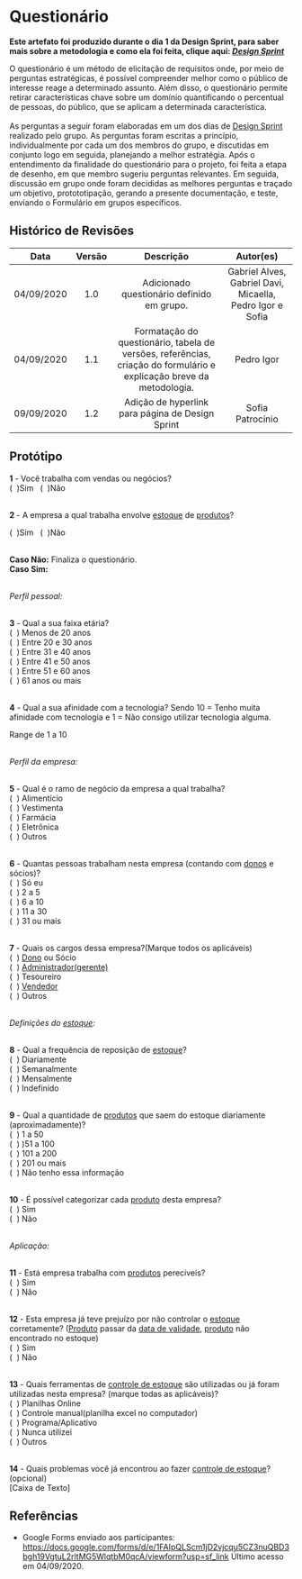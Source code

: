# Questionário

**Este artefato foi produzido durante o dia 1 da Design Sprint, para saber mais sobre a metodologia e como ela foi feita, clique aqui: _[Design Sprint](DesignSprint/DesignSprint.md)_**

O questionário é um método de elicitação de requisitos onde, por meio de perguntas estratégicas, é possível compreender melhor como o público de interesse reage a determinado assunto. Além disso, o questionário permite retirar características chave sobre um domínio quantificando o percentual de pessoas, do público, que se aplicam a determinada característica.<br><br>
As perguntas a seguir foram elaboradas em um dos dias de [Design Sprint](DesignSprint/DesignSprint.md) realizado pelo grupo. As perguntas foram escritas a princípio, individualmente por cada um dos membros do grupo, e discutidas em conjunto logo em seguida, planejando a melhor estratégia. Após o entendimento da finalidade do questionário para o projeto, foi feita a etapa de desenho, em que membro sugeriu perguntas relevantes. Em seguida, discussão em grupo onde foram decididas as melhores perguntas e traçado um objetivo, protototipação, gerando a presente documentação, e teste, enviando o Formulário em grupos específicos.

## Histórico de Revisões

|    Data    | Versão |                                                      Descrição                                                       |                         Autor(es)                         |
| :--------: | :----: | :------------------------------------------------------------------------------------------------------------------: | :-------------------------------------------------------: |
| 04/09/2020 |  1.0   |                                      Adicionado questionário definido em grupo.                                      | Gabriel Alves, Gabriel Davi, Micaella, Pedro Igor e Sofia |
| 04/09/2020 |  1.1   | Formatação do questionário, tabela de versões, referências, criação do formulário e explicação breve da metodologia. |                        Pedro Igor                         |
| 09/09/2020 |  1.2   |                                   Adição de hyperlink para página de Design Sprint                                   |                     Sofia Patrocínio                      |

## Protótipo

**1** - Você trabalha com vendas ou negócios?<br>
(&nbsp;&nbsp;)Sim&nbsp;&nbsp;&nbsp;(&nbsp;&nbsp;)Não<br><br>

**2** - A empresa a qual trabalha envolve [estoque](Modeling/objeto?id=Estoque) de [produtos](Modeling/objeto?id=Produto)?<br>

(&nbsp;&nbsp;)Sim&nbsp;&nbsp;&nbsp;(&nbsp;&nbsp;)Não<br><br>

**Caso Não:** Finaliza o questionário.<br>
**Caso Sim:**<br><br>

_Perfil pessoal:_<br><br>

**3** - Qual a sua faixa etária?<br>
(&nbsp;&nbsp;) Menos de 20 anos<br>
(&nbsp;&nbsp;) Entre 20 e 30 anos<br>
(&nbsp;&nbsp;) Entre 31 e 40 anos<br>
(&nbsp;&nbsp;) Entre 41 e 50 anos<br>
(&nbsp;&nbsp;) Entre 51 e 60 anos<br>
(&nbsp;&nbsp;) 61 anos ou mais<br><br>

**4** - Qual a sua afinidade com a tecnologia? Sendo 10 = Tenho muita afinidade com tecnologia e 1 = Não consigo utilizar tecnologia alguma.<br>

Range de 1 a 10<br><br>

_Perfil da empresa:_<br><br>

**5** - Qual é o ramo de negócio da empresa a qual trabalha?<br>
(&nbsp;&nbsp;) Alimentício<br>
(&nbsp;&nbsp;) Vestimenta<br>
(&nbsp;&nbsp;) Farmácia<br>
(&nbsp;&nbsp;) Eletrônica<br>
(&nbsp;&nbsp;) Outros<br><br>

**6** - Quantas pessoas trabalham nesta empresa (contando com [donos](Modeling/objeto?id=Owner) e sócios)?<br>
(&nbsp;&nbsp;) Só eu<br>
(&nbsp;&nbsp;) 2 a 5<br>
(&nbsp;&nbsp;) 6 a 10<br>
(&nbsp;&nbsp;) 11 a 30<br>
(&nbsp;&nbsp;) 31 ou mais<br><br>

**7** - Quais os cargos dessa empresa?(Marque todos os aplicáveis)<br>
(&nbsp;&nbsp;) [Dono](Modeling/objeto?id=Owner) ou Sócio<br>
(&nbsp;&nbsp;) [Administrador(gerente)](Modeling/objeto?id=Admin)<br>
(&nbsp;&nbsp;) Tesoureiro<br>
(&nbsp;&nbsp;) [Vendedor](Modeling/objeto?id=Seller)<br>
(&nbsp;&nbsp;) Outros<br><br>

_Definições do [estoque](Modeling/objeto?id=Estoque):_<br><br>

**8** - Qual a frequência de reposição de [estoque](Modeling/objeto?id=Estoque)?<br>
(&nbsp;&nbsp;) Diariamente<br>
(&nbsp;&nbsp;) Semanalmente<br>
(&nbsp;&nbsp;) Mensalmente<br>
(&nbsp;&nbsp;) Indefinido<br><br>

**9** - Qual a quantidade de [produtos](Modeling/objeto?id=Produto) que saem do estoque diariamente (aproximadamente)?<br>
(&nbsp;&nbsp;) 1 a 50<br>
(&nbsp;&nbsp;) )51 a 100<br>
(&nbsp;&nbsp;) 101 a 200<br>
(&nbsp;&nbsp;) 201 ou mais<br>
(&nbsp;&nbsp;) Não tenho essa informação<br><br>

**10** - É possível categorizar cada [produto](Modeling/objeto?id=Produto) desta empresa?<br>
(&nbsp;&nbsp;) Sim<br>
(&nbsp;&nbsp;) Não<br><br>

_Aplicação:_<br><br>

**11** - Está empresa trabalha com [produtos](Modeling/objeto?id=Produto) perecíveis? <br>
(&nbsp;&nbsp;) Sim<br>
(&nbsp;&nbsp;) Não<br><br>

**12** - Esta empresa já teve prejuízo por não controlar o [estoque](Modeling/objeto?id=Estoque) corretamente? ([Produto](Modeling/objeto?id=Produto) passar da [data de validade](Modeling/estado?id=Prazo-de-Validade), [produto](Modeling/objeto?id=Produto) não encontrado no estoque)<br>
(&nbsp;&nbsp;) Sim<br>
(&nbsp;&nbsp;) Não<br><br>

**13** - Quais ferramentas de [controle de estoque](Modeling/verbo?id=Controle-de-Estoque) são utilizadas ou já foram utilizadas nesta empresa? (marque todas as aplicáveis)?<br>
(&nbsp;&nbsp;) Planilhas Online<br>
(&nbsp;&nbsp;) Controle manual(planilha excel no computador)<br>
(&nbsp;&nbsp;) Programa/Aplicativo<br>
(&nbsp;&nbsp;) Nunca utilizei<br>
(&nbsp;&nbsp;) Outros<br><br>

**14** - Quais problemas você já encontrou ao fazer [controle de estoque](Modeling/verbo?id=Controle-de-Estoque)? (opcional)<br>
[Caixa de Texto]<br>

## Referências

- Google Forms enviado aos participantes: <https://docs.google.com/forms/d/e/1FAIpQLScm1jD2vjcqu5CZ3nuQBD3bgh19VgtuL2rltMG5WlqtbM0qcA/viewform?usp=sf_link> Último acesso em 04/09/2020.
